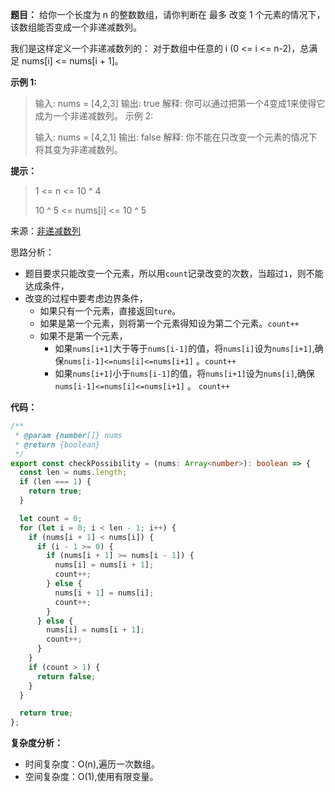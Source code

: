 **题目：** 给你一个长度为 n 的整数数组，请你判断在 最多 改变 1 个元素的情况下，该数组能否变成一个非递减数列。

我们是这样定义一个非递减数列的： 对于数组中任意的 i (0 <= i <= n-2)，总满足 nums[i] <= nums[i + 1]。

 

**示例 1:**

> 输入: nums = [4,2,3]
> 输出: true
> 解释: 你可以通过把第一个4变成1来使得它成为一个非递减数列。
> 示例 2:
>
> 输入: nums = [4,2,1]
> 输出: false
> 解释: 你不能在只改变一个元素的情况下将其变为非递减数列。

**提示：**

> 1 <= n <= 10 ^ 4
>
> 10 ^ 5 <= nums[i] <= 10 ^ 5

来源：[非递减数列](https://leetcode-cn.com/problems/non-decreasing-array)


思路分析：

- 题目要求只能改变一个元素，所以用`count`记录改变的次数，当超过`1`，则不能达成条件，
- 改变的过程中要考虑边界条件，
  - 如果只有一个元素，直接返回`ture`。
  - 如果是第一个元素，则将第一个元素得知设为第二个元素。`count++`
  - 如果不是第一个元素，
    - 如果`nums[i+1]`大于等于`nums[i-1]`的值，将`nums[i]`设为`nums[i+1]`,确保`nums[i-1]<=nums[i]<=nums[i+1]` 。`count++`
    - 如果`nums[i+1]`小于`nums[i-1]`的值，将`nums[i+1]`设为`nums[i]`,确保`nums[i-1]<=nums[i]<=nums[i+1]` 。 `count++`

**代码：**

```typescript
/**
 * @param {number[]} nums
 * @return {boolean}
 */
export const checkPossibility = (nums: Array<number>): boolean => {
  const len = nums.length;
  if (len === 1) {
    return true;
  }

  let count = 0;
  for (let i = 0; i < len - 1; i++) {
    if (nums[i + 1] < nums[i]) {
      if (i - 1 >= 0) {
        if (nums[i + 1] >= nums[i - 1]) {
          nums[i] = nums[i + 1];
          count++;
        } else {
          nums[i + 1] = nums[i];
          count++;
        }
      } else {
        nums[i] = nums[i + 1];
        count++;
      }
    }
    if (count > 1) {
      return false;
    }
  }

  return true;
};
```



**复杂度分析：**

- 时间复杂度：O(n),遍历一次数组。
- 空间复杂度：O(1),使用有限变量。